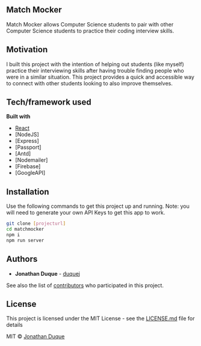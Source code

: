 ## Match Mocker

Match Mocker allows Computer Science students to pair with other Computer Science students to practice their coding interview skills.

## Motivation

I built this project with the intention of helping out students (like myself) practice their interviewing skills after having trouble finding people who were in a similar situation. This project provides a quick and accessible way to connect with other students looking to also improve themselves.

## Tech/framework used

<b>Built with</b>

- [React](https://electron.atom.io)
- [NodeJS]
- [Express]
- [Passport]
- [Antd]
- [Nodemailer]
- [Firebase]
- [GoogleAPI]

## Installation

Use the following commands to get this project up and running. Note: you will need to generate your own API Keys to get this app to work.

```bash
git clone [projecturl]
cd matchmocker
npm i
npm run server
```

## Authors

- **Jonathan Duque** - [duquej](https://github.com/duquej)

See also the list of [contributors](https://github.com/your/project/contributors) who participated in this project.

## License

This project is licensed under the MIT License - see the [LICENSE.md](LICENSE.md) file for details

MIT © [Jonathan Duque]()
